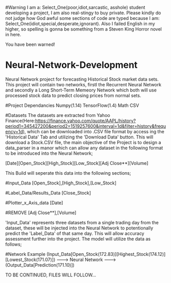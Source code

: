 #Warning
I am a: Select_One(poor,idiot,sarcastic, asshole) student developing a project, I am also real-stingy to buy private. Please kindly do not judge how God awful some sections of code are typed because I am: Select_One(idiot,special,desperate,ignorant). Also I failed English in my higher, so spelling is gonna be something from a Steven King Horror novel in here.

You have been warned!

# Neural-Network-Development
Neural Network project for forecasting Historical Stock market data sets. This project will contain two networks, firstl the Recurrent Neural Network and secondly a Long Short-Term Memeory Network which both will use processed stock data to predict closing prices from normal sets.

#Project Dependancies
Numpy(1.14)
TensorFlow(1.4)
Math
CSV

#Datasets
The datasets are extracted from Yahoo Finance(Here:https://finance.yahoo.com/quote/AAPL/history?period1=345427200&period2=1519257600&interval=1d&filter=history&frequency=1d), which can be downloaded into .CSV file format by access ing the 'Historical Data' Tab and utilizing the 'Download Data' button. This will download a Stock.CSV file, the main objective of the Project is to design a data_parser in a manor which can allow any dataset in the following format to be introduced into the Neural Network;

[Date][Open_Stock][High_Stock][Low_Stock][Adj Close**][Volume]

This Build will seperate this data into the following sections;

#Input_Data
[Open_Stock],[High_Stock],[Low_Stock]

#Label_Data/Results_Data
[Close_Stock]

#Plotter_x_Axis_data
[Date]

#REMOVE
[Adj Close**],[Volume]

'Input_Data' represents three datasets from a single trading day from the dataset, these will be injected into the Neural Network to potentionally predict the 'Label_Data' of that same day. This will allow accuracy assessment further into the project. The model will utilize the data as follows;

#Network Example
(Input_Data[Open_Stock(172.83)][Highest_Stock(174.12)][Lowest_Stock(171.07)]) ---> Neural Network ---> (Output_Data[Prediction(171.10)])

TO BE CONTINUED, FILES WILL FOLLOW...
